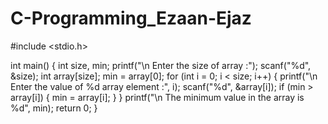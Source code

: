 # C-Programming_Ezaan-Ejaz
#include <stdio.h>

int main()
{
    int size, min;
    printf("\n Enter the size of array :");
    scanf("%d", &size);
    int array[size];
    min = array[0];
    for (int i = 0; i < size; i++)
    {
        printf("\n Enter the value of %d array element :", i);
        scanf("%d", &array[i]);
        if (min > array[i])
        {
            min = array[i];
        }
    }
    printf("\n The minimum value in the array is %d", min);
    return 0;
}
